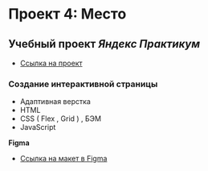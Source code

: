 # Проект 4: Место

## Учебный проект **_Яндекс_** _Практикум_

- [Ссылка на проект](https://vasiatca.github.io/mesto/)

### Создание интерактивной страницы

- Адаптивная верстка
- HTML
- CSS ( Flex , Grid ) , БЭМ
- JavaScript

**Figma**

- [Ссылка на макет в Figma](https://www.figma.com/file/2cn9N9jSkmxD84oJik7xL7/JavaScript.-Sprint-4?node-id=0%3A1)
